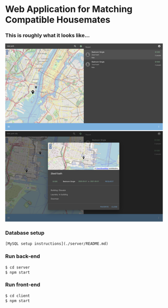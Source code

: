 # Web Application for Matching Compatible Housemates

### This is roughly what it looks like...
![Alt text](ex2.png?raw=true "ex2")
![Alt text](ex1.png?raw=true "ex1")

### Database setup
```
[MySQL setup instructions](./server/README.md)
```

### Run back-end
```
$ cd server
$ npm start
```

### Run front-end
```
$ cd client
$ npm start
```


